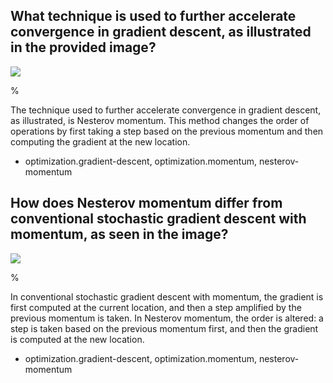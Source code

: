 ## What technique is used to further accelerate convergence in gradient descent, as illustrated in the provided image?

![](https://cdn.mathpix.com/cropped/2024_05_26_26df87b0396463dc47e2g-1.jpg?height=287&width=640&top_left_y=1703&top_left_x=989)

%

The technique used to further accelerate convergence in gradient descent, as illustrated, is Nesterov momentum. This method changes the order of operations by first taking a step based on the previous momentum and then computing the gradient at the new location.

- optimization.gradient-descent, optimization.momentum, nesterov-momentum


## How does Nesterov momentum differ from conventional stochastic gradient descent with momentum, as seen in the image?

![](https://cdn.mathpix.com/cropped/2024_05_26_26df87b0396463dc47e2g-1.jpg?height=287&width=640&top_left_y=1703&top_left_x=989)

%

In conventional stochastic gradient descent with momentum, the gradient is first computed at the current location, and then a step amplified by the previous momentum is taken. In Nesterov momentum, the order is altered: a step is taken based on the previous momentum first, and then the gradient is computed at the new location.

- optimization.gradient-descent, optimization.momentum, nesterov-momentum